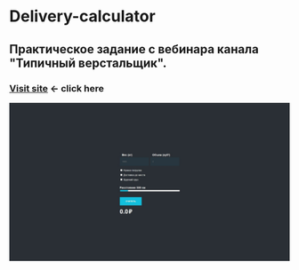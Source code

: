 # Delivery-calculator

## Практическое задание с вебинара канала "Типичный верстальщик".

### [Visit site](https://exoryon.github.io/Delivery-calculator/)  ← click here
![alt text](https://github.com/exORYON/Projects-preview/blob/main/delivery-calculator.jpg?raw=true "Delivery calculator")
